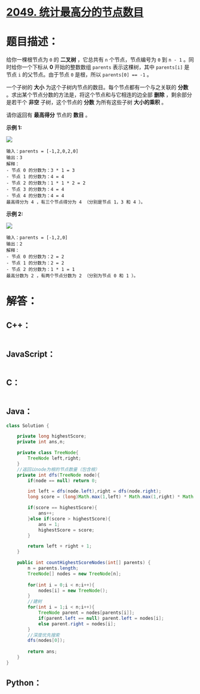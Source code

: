# [2049. 统计最高分的节点数目](https://leetcode-cn.com/problems/count-nodes-with-the-highest-score/)

# 题目描述：

给你一棵根节点为 `0` 的 **二叉树** ，它总共有 `n` 个节点，节点编号为 `0` 到 `n - 1` 。同时给你一个下标从 **0** 开始的整数数组 `parents` 表示这棵树，其中 `parents[i]` 是节点 `i` 的父节点。由于节点 `0` 是根，所以 `parents[0] == -1` 。

一个子树的 **大小** 为这个子树内节点的数目。每个节点都有一个与之关联的 **分数** 。求出某个节点分数的方法是，将这个节点和与它相连的边全部 **删除** ，剩余部分是若干个 **非空** 子树，这个节点的 **分数** 为所有这些子树 **大小的乘积** 。

请你返回有 **最高得分** 节点的 **数目** 。



**示例 1:**

![](https://assets.leetcode.com/uploads/2021/10/03/example-1.png)

```
输入：parents = [-1,2,0,2,0]
输出：3
解释：
- 节点 0 的分数为：3 * 1 = 3
- 节点 1 的分数为：4 = 4
- 节点 2 的分数为：1 * 1 * 2 = 2
- 节点 3 的分数为：4 = 4
- 节点 4 的分数为：4 = 4
最高得分为 4 ，有三个节点得分为 4 （分别是节点 1，3 和 4 ）。
```

**示例 2:**

![](https://assets.leetcode.com/uploads/2021/10/03/example-2.png)

```
输入：parents = [-1,2,0]
输出：2
解释：
- 节点 0 的分数为：2 = 2
- 节点 1 的分数为：2 = 2
- 节点 2 的分数为：1 * 1 = 1
最高分数为 2 ，有两个节点分数为 2 （分别为节点 0 和 1 ）。
```




# 解答：

## C++：

```cpp

```

## JavaScript：

```JavaScript

```

## C：

```c

```

## Java：

```java
class Solution {

    private long highestScore;
    private int ans,n;

    private class TreeNode{
        TreeNode left,right;
    }
    //返回以node为根的节点数量（包含根）
    private int dfs(TreeNode node){
        if(node == null) return 0;

        int left = dfs(node.left),right = dfs(node.right);
        long score = (long)Math.max(1,left) * Math.max(1,right) * Math.max(1,n - left - right - 1);

        if(score == highestScore){
            ans++;
        }else if(score > highestScore){
            ans = 1;
            highestScore = score;
        }

        return left + right + 1;
    }

    public int countHighestScoreNodes(int[] parents) {
        n = parents.length;
        TreeNode[] nodes = new TreeNode[n];
        
        for(int i = 0;i < n;i++){
            nodes[i] = new TreeNode();
        }
        //建树
        for(int i = 1;i < n;i++){
            TreeNode parent = nodes[parents[i]];
            if(parent.left == null) parent.left = nodes[i];
            else parent.right = nodes[i];
        }
        //深度优先搜索
        dfs(nodes[0]);
        
        return ans;
    }
}
```

## Python：

```python

```

